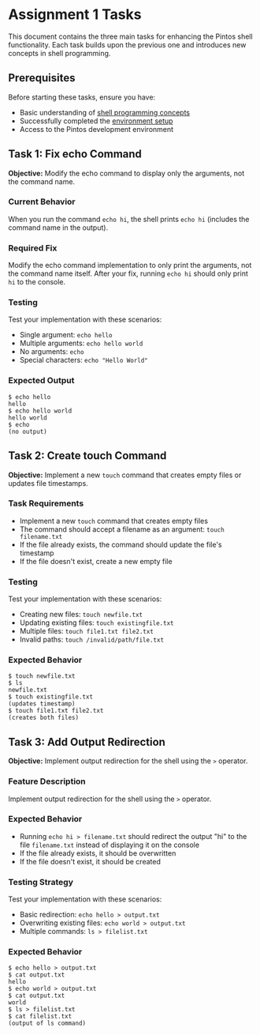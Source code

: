 # Assignment 1 Tasks

This document contains the three main tasks for enhancing the Pintos shell functionality. Each task builds upon the previous one and introduces new concepts in shell programming.

## Prerequisites

Before starting these tasks, ensure you have:
- Basic understanding of [shell programming concepts](./introduction_to_shell.md)
- Successfully completed the [environment setup](./assignment_1_environment_setup.md)
- Access to the Pintos development environment

## Task 1: Fix echo Command

**Objective:** Modify the echo command to display only the arguments, not the command name.

### Current Behavior
When you run the command `echo hi`, the shell prints `echo hi` (includes the command name in the output).

### Required Fix
Modify the echo command implementation to only print the arguments, not the command name itself. After your fix, running `echo hi` should only print `hi` to the console.

### Testing
Test your implementation with these scenarios:
- Single argument: `echo hello`
- Multiple arguments: `echo hello world`
- No arguments: `echo`
- Special characters: `echo "Hello World"`

### Expected Output
```
$ echo hello
hello
$ echo hello world
hello world
$ echo
(no output)
```

## Task 2: Create touch Command

**Objective:** Implement a new `touch` command that creates empty files or updates file timestamps.

### Task Requirements
- Implement a new `touch` command that creates empty files
- The command should accept a filename as an argument: `touch filename.txt`
- If the file already exists, the command should update the file's timestamp
- If the file doesn't exist, create a new empty file

### Testing
Test your implementation with these scenarios:
- Creating new files: `touch newfile.txt`
- Updating existing files: `touch existingfile.txt`
- Multiple files: `touch file1.txt file2.txt`
- Invalid paths: `touch /invalid/path/file.txt`

### Expected Behavior
```
$ touch newfile.txt
$ ls
newfile.txt
$ touch existingfile.txt
(updates timestamp)
$ touch file1.txt file2.txt
(creates both files)
```

## Task 3: Add Output Redirection

**Objective:** Implement output redirection for the shell using the `>` operator.

### Feature Description
Implement output redirection for the shell using the `>` operator.

### Expected Behavior
- Running `echo hi > filename.txt` should redirect the output "hi" to the file `filename.txt` instead of displaying it on the console
- If the file already exists, it should be overwritten
- If the file doesn't exist, it should be created

### Testing Strategy
Test your implementation with these scenarios:
- Basic redirection: `echo hello > output.txt`
- Overwriting existing files: `echo world > output.txt`
- Multiple commands: `ls > filelist.txt`

### Expected Behavior
```
$ echo hello > output.txt
$ cat output.txt
hello
$ echo world > output.txt
$ cat output.txt
world
$ ls > filelist.txt
$ cat filelist.txt
(output of ls command)
```